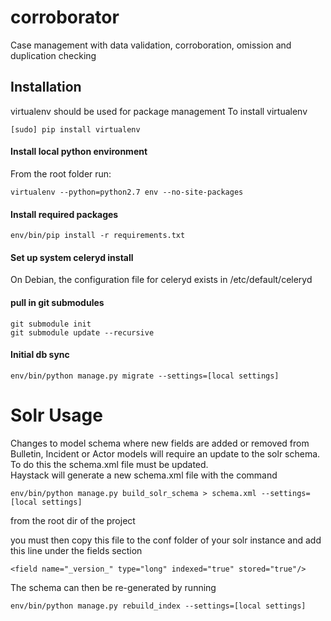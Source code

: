 corroborator
============

Case management with data validation, corroboration, omission and duplication checking

## Installation

virtualenv should be used for package management
To install virtualenv
```
[sudo] pip install virtualenv
```

#### Install local python environment
From the root folder run:

```
virtualenv --python=python2.7 env --no-site-packages
```

#### Install required packages
```
env/bin/pip install -r requirements.txt
```

#### Set up system celeryd install
On Debian, the configuration file for celeryd exists in /etc/default/celeryd

#### pull in git submodules
```
git submodule init
git submodule update --recursive
```

#### Initial db sync
```
env/bin/python manage.py migrate --settings=[local settings]
```

Solr Usage
==========

Changes to model schema where new fields are added or removed from Bulletin, Incident or Actor
models will require an update to the solr schema. To do this the schema.xml file must be updated.  
Haystack will generate a new schema.xml file with the command

```
env/bin/python manage.py build_solr_schema > schema.xml --settings=[local settings]
```
from the root dir of the project

you must then copy this file to the conf folder of your solr instance and add this line under the fields section
```
<field name="_version_" type="long" indexed="true" stored="true"/>
```

The schema can then be re-generated by running
```
env/bin/python manage.py rebuild_index --settings=[local settings]
```

